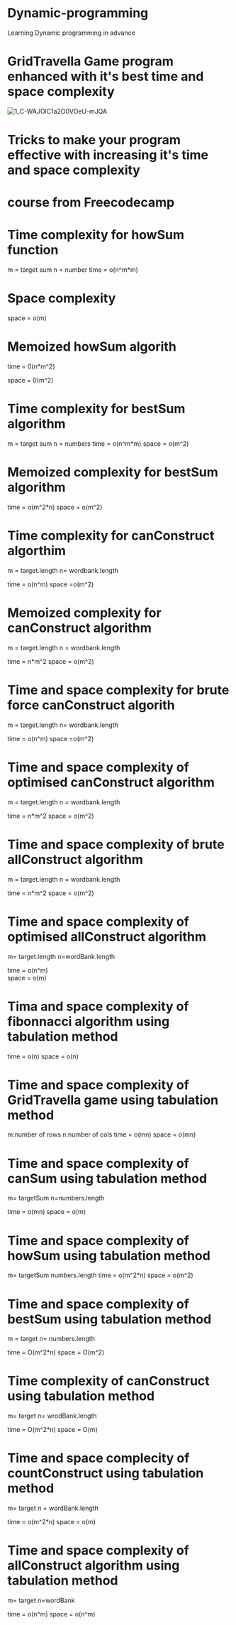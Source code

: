 # Dynamic-programming
Learning Dynamic programming in advance
# GridTravella Game program enhanced with it's best time and space complexity

 
![1_C-WAJOlC1a2O0VOeU-mJQA](https://user-images.githubusercontent.com/53707300/167315572-28f04c06-4676-48c7-bc33-572bf4a270dc.png)

 
# Tricks to make your program effective with increasing it's  time and space complexity
 
# course from Freecodecamp

# Time complexity for howSum function

   m = target sum
   n = number
   time = o(n^m*m)

# Space complexity

  space = o(m)


# Memoized howSum algorith

  time = 0(n*m^2)

  space = 0(m^2)


# Time complexity for bestSum algorithm

m  = target sum
n = numbers
time = o(n^m*m)
space = o(m^2)

# Memoized complexity for bestSum algorithm

  time = o(m^2*n)
  space = o(m^2)


# Time complexity for canConstruct algorthim

 m = target.length
 n= wordbank.length
 
 time = o(n^m)
 space =o(m^2)


# Memoized complexity for canConstruct algorithm

 m = target.length
 n = wordbank.length

 time = n*m^2
 space = o(m^2)


 # Time and space complexity for brute force canConstruct algorith

  m = target.length
 n= wordbank.length
 
 time = o(n^m)
 space =o(m^2)


 # Time and space complexity of optimised canConstruct algorithm
   
 m = target.length
 n = wordbank.length

 time = n*m^2
 space = o(m^2)

 # Time and space complexity of brute allConstruct algorithm
 m = target.length
 n = wordbank.length

 time = n*m^2
 space = o(m^2)
 
 # Time and space complexity of optimised  allConstruct algorithm

m= target.length
 n=wordBank.length

 time = o(n^m)    
 space = o(m) 


 # Tima and space complexity of fibonnacci algorithm using tabulation method

 time = o(n)
 space = o(n)

 # Time and space complexity of GridTravella game using tabulation method

  m:number of rows
  n:number of cols
 time = o(mn)
 space = o(mn)

 # Time and space complexity of canSum using tabulation method
 m= targetSum
 n=numbers.length
  
 time = o(mn)
 space =  o(m)

 # Time and space complexity of howSum using tabulation method

 m= targetSum
 numbers.length
 time = o(m^2*n)
 space = o(m^2)

 # Time and space complexity of bestSum using tabulation method

  m = target
  n= numbers.length

  time = O(m^2*n)
  space = O(m^2)


# Time complexity of canConstruct using tabulation method

 m= target
 n= wrodBank.length

  time = O(m^2*n)
  space = O(m)

# Time and space complecity of countConstruct using tabulation method

  m= target
  n = wordBank.length

  time = o(m^2*n)
  space = o(m)


# Time and space complexity of allConstruct algorithm using tabulation method

 m= target
 n=wordBank

 time = o(n^m)
 space = o(n^m)
